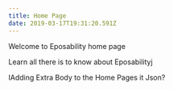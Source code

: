 ```yaml
---
title: Home Page
date: 2019-03-17T19:31:20.591Z
---
```

Welcome to Eposability home page

Learn all there is to know about Eposabilityj

IA﻿dding Extra Body to the Home Pages it Json?